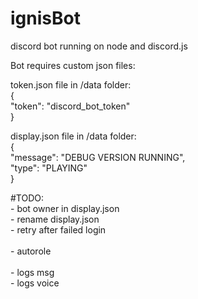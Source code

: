# ignisBot
discord bot running on node and discord.js<br>

Bot requires custom json files:<br>

token.json file in /data folder:<br>
  {<br>
    "token": "discord_bot_token"<br>
  }<br>

  display.json file in /data folder:<br>
  {<br>
    "message": "DEBUG VERSION RUNNING",<br>
    "type": "PLAYING"<br>
  }<br>

#TODO:<br>
    - bot owner in display.json<br>
    - rename display.json<br>
    - retry after failed login<br>
<br>
    - autorole<br>
<br>
    - logs msg<br>
    - logs voice<br>

